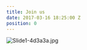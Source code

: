 ```yaml
---
title: Join us
date: 2017-03-16 18:25:00 Z
position: 0
---
```


![Slide1-4d3a3a.jpg](/uploads/Slide1-4d3a3a.jpg)